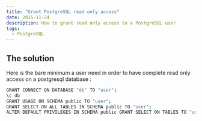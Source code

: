 ```yaml
---
title: "Grant PostgreSQL read only access"
date: 2015-11-24
description: How to grant read only access to a PostgreSQL user
tags:
  - PostgreSQL
---
```


## The solution

Here is the bare minimum a user need in order to have complete read only access on a postgresql database :
```sh
GRANT CONNECT ON DATABASE "db" TO "user";
\c db
GRANT USAGE ON SCHEMA public TO "user";
GRANT SELECT ON ALL TABLES IN SCHEMA public TO "user";
ALTER DEFAULT PRIVILEGES IN SCHEMA public GRANT SELECT ON TABLES TO "user";
```
